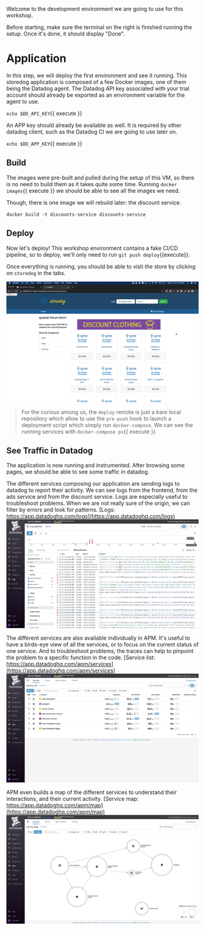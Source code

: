 Welcome to the development environment we are going to use for this workshop.

Before starting, make sure the terminal on the right is finished running the setup.
Once it's done, it should display "Done".

# Application

In this step, we will deploy the first environment and see it running.
This storedog application is composed of a few Docker images, one of them being the Datadog agent.
The Datadog API key associated with your trial account should already be exported as an environment variable for the agent to use.

`echo $DD_API_KEY`{{ execute }}

An APP key should already be available as well.
It is required by other datadog client, such as the Datadog CI we are going to use later on.

`echo $DD_APP_KEY`{{ execute }}

## Build

The images were pre-built and pulled during the setup of this VM, so there is no need to build them as it takes quite some time.
Running `docker images`{{ execute }} we should be able to see all the images we need.

Though, there is one image we will rebuild later: the discount service.

```
docker build -t discounts-service discounts-service
```

## Deploy

Now let's deploy!
This workshop environment contains a fake CI/CD pipeline, so to deploy, we'll only need to run `git push deploy`{{execute}}.

Once everything is running, you should be able to visit the store by clicking on `storedog` in the tabs.

![The ecommerce app should be available](assets/storedog.png)

> For the curious among us, the `deploy` remote is just a bare local repository which allow to use the `pre-push` hook to launch a deployment script which simply run `docker-compose`. We can see the running services with `docker-compose ps`{{ execute }}

<!-- 

# Datadog agent

## API and APP keys

In order to authenticate and send data, datadog clients will need the API and APP key from your datadog account.

We can find these keys in the Integration menu, within the APIs entry.
![The Integration menu is the jiggsaw puzzle piece icon on the left, then we can find the APIs menu entry](assets/integrations.png)

### API key

Once in the _APIs_ tab of the _Integration_ section, the API Key is in the first revealing section.
The API key is masked at first, but will reveal itself on a mouse hover.
Let's double-click to select and copy it to paste it later in the terminal.
![The api key is masked behind the purple band](assets/api-key-masked.png)
![And reveals itself on a mouse hover](assets/api-key-revealed.png)

The datadog agent will expect this API key to be available under the `DD_API_KEY` environment variable.
So we can simply export this variable to be available throughout our session.

```
export DD_API_KEY=<your api key>
```

### APP key

The Application keys are available in the second revealing section.
Contrary to the API key, the APP key is not yet created, and we need to create it ourselves.
This APP key will be required for Synthetics CI later on, so let's just call it `synthetics-ci`.
![And reveals itself on a mouse hover](assets/app-key-creation.png)

Once the APP key is created, it's available exactly like the API key.
![And reveals itself on a mouse hover](assets/app-key-revealed.png)

We can export it as an env variable, exactly like the API key.

```
export DD_APP_KEY=<your app key>
```

For the agent to take into account these keys, we need to restart the application.

`git push deploy`{{execute}}
 --> 
## See Traffic in Datadog

The application is now running and instrumented.
After browsing some pages, we should be able to see some traffic in datadog.

The different services composing our application are sending logs to datadog to report their activity.
We can see logs from the frontend, from the ads service and from the discount service.
Logs are especially useful to troubleshoot problems. When we are not really sure of the origin, we can filter by errors and look for patterns.
[Logs: https://app.datadoghq.com/logs](https://app.datadoghq.com/logs)
![](assets/logs.png)

The different services are also available individually in APM.
It's useful to have a birds-eye view of all the services, or to focus on the current status of one service.
And to troubleshoot problems, the traces can help to pinpoint the problem to a specific function in the code.
[Service list: https://app.datadoghq.com/apm/services](https://app.datadoghq.com/apm/services)
![](assets/apm.png)

APM even builds a map of the different services to understand their interactions, and their current activity.
[Service map: https://app.datadoghq.com/apm/map](https://app.datadoghq.com/apm/map)
![](assets/service-map.png)




<!--

## Setup RUM application

RUM is already integrated within the frontend of our application, and similarly to the datadog agent, we just need to provide it with the right keys to start the monitoring.

Let's create a RUM application to monitor our frontend.
If we had a backoffice, or a mobile application, that could be a different RUM application.

The RUM tool is under the UX Monitoring menu.
![](assets/rum.png)

We should be prompted to create and name an application.
![](assets/rum-add-app.png)
![](assets/rum-setup-1.png)

This application has a specific id and client token we need to provide as environment variables.
![](assets/rum-setup-2.png)

```
export DD_APPLICATION_ID=<your application id>
export DD_CLIENT_TOKEN=<your client token>
```

For the frontend to take into account these keys, we need to restart the application.
`docker-compose -p prod restart`{{execute}}

## See RUM Traffic in Datadog

Once everything is running with the right tokens, we should be able to see some user data being reported to RUM.
> TODO can't make it work for now.

-->
